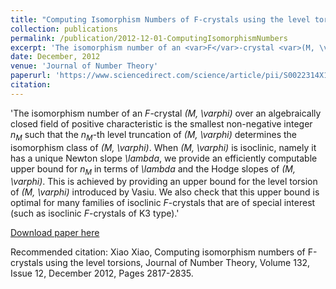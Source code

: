 ```yaml
---
title: "Computing Isomorphism Numbers of F-crystals using the level torsions "
collection: publications
permalink: /publication/2012-12-01-ComputingIsomorphismNumbers
excerpt: 'The isomorphism number of an <var>F</var>-crystal <var>(M, \varphi)</var> over an algebraically closed field of positive characteristic is the smallest non-negative integer <var>n<sub>M</sub></var> such that the <var>n<sub>M</sub></var>-th level truncation of <var>(M, \varphi)</var> determines the isomorphism class of <var>(M, \varphi)</var>. When <var>(M, \varphi)</var> is isoclinic, namely it has a unique Newton slope <var>\lambda</var>, we provide an efficiently computable upper bound for <var>n<sub>M</sub></var> in terms of <var>\lambda</var> and the Hodge slopes of <var>(M, \varphi)</var>. This is achieved by providing an upper bound for the level torsion of <var>(M, \varphi)</var> introduced by Vasiu. We also check that this upper bound is optimal for many families of isoclinic <var>F</var>-crystals that are of special interest (such as isoclinic <var>F</var>-crystals of K3 type).'
date: December, 2012
venue: 'Journal of Number Theory'
paperurl: 'https://www.sciencedirect.com/science/article/pii/S0022314X1200193X'
citation: 
---
```

'The isomorphism number of an <var>F</var>-crystal <var>(M, \varphi)</var> over an algebraically closed field of positive characteristic is the smallest non-negative integer <var>n<sub>M</sub></var> such that the <var>n<sub>M</sub></var>-th level truncation of <var>(M, \varphi)</var> determines the isomorphism class of <var>(M, \varphi)</var>. When <var>(M, \varphi)</var> is isoclinic, namely it has a unique Newton slope <var>\lambda</var>, we provide an efficiently computable upper bound for <var>n<sub>M</sub></var> in terms of <var>\lambda</var> and the Hodge slopes of <var>(M, \varphi)</var>. This is achieved by providing an upper bound for the level torsion of <var>(M, \varphi)</var> introduced by Vasiu. We also check that this upper bound is optimal for many families of isoclinic <var>F</var>-crystals that are of special interest (such as isoclinic <var>F</var>-crystals of K3 type).'

[Download paper here]('https://www.sciencedirect.com/science/article/pii/S0022314X1200193X')

Recommended citation: Xiao Xiao, Computing isomorphism numbers of F-crystals using the level torsions, Journal of Number Theory, Volume 132, Issue 12, December 2012, Pages 2817-2835.
